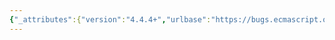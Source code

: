 ```yaml
---
{"_attributes":{"version":"4.4.4+","urlbase":"https://bugs.ecmascript.org/","maintainer":"dherman@mozilla.com"},"bug":{"bug_id":2184,"creation_ts":"2013-11-04 07:58:00 -0800","short_desc":"14.3  Method Definitions: Missing \"yield\" parameter for MethodDefinition production","delta_ts":"2013-11-08 13:09:14 -0800","product":"Draft for 6th Edition","component":"technical issue","version":"Rev 20: October 28, 2013 Draft","rep_platform":"All","op_sys":"All","bug_status":"RESOLVED","resolution":"FIXED","priority":"Normal","bug_severity":"normal","everconfirmed":true,"reporter":{"uid":"andrebargull","name":"André Bargull"},"assigned_to":{"uid":"allen","name":"Allen Wirfs-Brock"},"long_desc":[{"commentid":6424,"comment_count":0,"who":{"uid":"andrebargull","name":"André Bargull"},"bug_when":"2013-11-04 07:58:15 -0800","thetext":"14.3  Method Definitions:\n\nAdd \"yield\" parameter to MethodDefinition production and propagate to its PropertyName, otherwise the keyword \"yield\" is always treated as an IdentifierReference in ComputedPropertyNames."},{"commentid":6437,"comment_count":1,"who":{"uid":"allen","name":"Allen Wirfs-Brock"},"bug_when":"2013-11-04 08:30:23 -0800","thetext":"and also GeneratorMethod\n\nfixed in rev21 editor's draft"},{"commentid":6561,"comment_count":2,"who":{"uid":"allen","name":"Allen Wirfs-Brock"},"bug_when":"2013-11-08 13:09:14 -0800","thetext":"fixed in rev21 draft"}]}}
---
```

